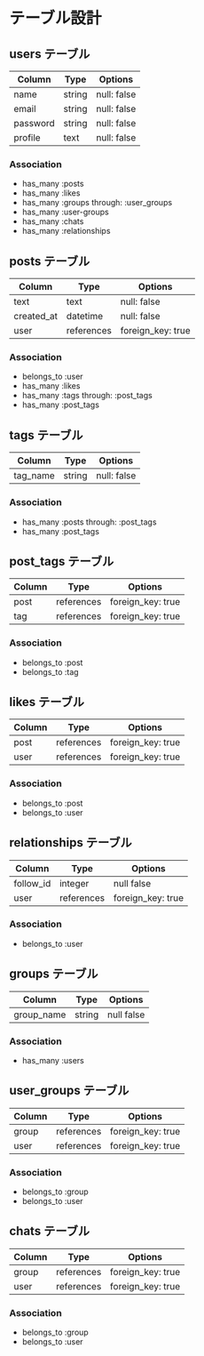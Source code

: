 # テーブル設計

## users テーブル

| Column     | Type   | Options     |
| ---------- | ------ | ----------- |
| name       | string | null: false |
| email      | string | null: false |
| password   | string | null: false |
| profile    | text   | null: false |

### Association

- has_many :posts
- has_many :likes
- has_many :groups through: :user_groups
- has_many :user-groups
- has_many :chats
- has_many :relationships

## posts テーブル

| Column     | Type       | Options           |
| ---------- | ---------- | ------------------|
| text       | text       | null: false       |
| created_at | datetime   | null: false       |
| user       | references | foreign_key: true |

### Association

- belongs_to :user
- has_many :likes
- has_many :tags through: :post_tags
- has_many :post_tags

## tags テーブル

| Column     | Type       | Options           |
| ---------- | ---------- | ------------------|
| tag_name   | string     | null: false       |

### Association

- has_many :posts through: :post_tags
- has_many :post_tags


## post_tags テーブル

| Column     | Type       | Options           |
| ---------- | ---------- | ------------------|
| post       | references | foreign_key: true |
| tag        | references | foreign_key: true |

### Association

- belongs_to :post
- belongs_to :tag

## likes テーブル

| Column     | Type       | Options           |
| ---------- | ---------- | ------------------|
| post       | references | foreign_key: true |
| user       | references | foreign_key: true |

### Association

- belongs_to :post
- belongs_to :user

## relationships テーブル

| Column     | Type       | Options           |
| ---------- | ---------- | ------------------|
| follow_id  | integer    | null false        |
| user       | references | foreign_key: true |

### Association

- belongs_to :user

## groups テーブル

| Column     | Type       | Options           |
| ---------- | ---------- | ------------------|
| group_name | string     | null false        |

### Association

- has_many :users

## user_groups テーブル

| Column     | Type       | Options           |
| ---------- | ---------- | ------------------|
| group      | references | foreign_key: true |
| user       | references | foreign_key: true |

### Association

- belongs_to :group
- belongs_to :user

## chats テーブル

| Column     | Type       | Options           |
| ---------- | ---------- | ------------------|
| group      | references | foreign_key: true |
| user       | references | foreign_key: true |

### Association

- belongs_to :group
- belongs_to :user